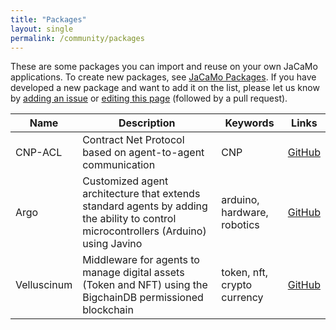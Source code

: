 ```yaml
---
title: "Packages"
layout: single
permalink: /community/packages
---
```


These are some packages you can import and reuse on your own JaCaMo applications. To create new packages, see [JaCaMo Packages](http://jacamo-lang.github.io/jacamo/devs/creating-packages/readme.html#_using_the_package). If you have developed a new package and want to add it on the list, please let us know by [adding an issue](https://github.com/jacamo-lang/jacamo-lang.github.io/issues/new?assignees=&labels=packages&projects=&template=new-package.md&title=New+JaCaMo+Package) or [editing this page](https://github.com/jacamo-lang/jacamo-lang.github.io/edit/main/_pages/packages.md) (followed by a pull request).

| Name | Description | Keywords | Links |
| -------- | ------- |------- |------- |
| CNP-ACL | Contract Net Protocol based on agent-to-agent communication | CNP | [GitHub](https://github.com/jomifred/cnp-acl)
| Argo | Customized agent architecture that extends standard agents by adding the ability to control microcontrollers (Arduino) using Javino |  arduino, hardware, robotics | [GitHub](https://github.com/chon-group/argo-jcm)
| Velluscinum | Middleware for agents to manage digital assets (Token and NFT) using the BigchainDB permissioned blockchain | token, nft, crypto currency | [GitHub](https://github.com/chon-group/Velluscinum)

